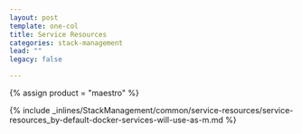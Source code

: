 ```yaml
---
layout: post
template: one-col
title: Service Resources
categories: stack-management
lead: ""
legacy: false

---
```

{% assign product = "maestro" %}

{% include _inlines/StackManagement/common/service-resources/service-resources_by-default-docker-services-will-use-as-m.md %}
